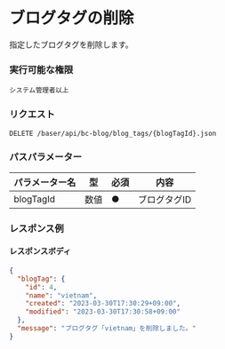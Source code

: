# ブログタグの削除

指定したブログタグを削除します。

### 実行可能な権限
```
システム管理者以上
```

### リクエスト
```
DELETE /baser/api/bc-blog/blog_tags/{blogTagId}.json
``` 

### パスパラメーター

| パラメーター名   | 型   | 必須  | 内容                |
|-----------|-----|-----|-------------------|
| blogTagId        | 数値  | ●   | ブログタグID              |

### レスポンス例
#### レスポンスボディ
```json
{
  "blogTag": {
    "id": 4,
    "name": "vietnam",
    "created": "2023-03-30T17:30:29+09:00",
    "modified": "2023-03-30T17:30:58+09:00"
  },
  "message": "ブログタグ「vietnam」を削除しました。"
}

```
